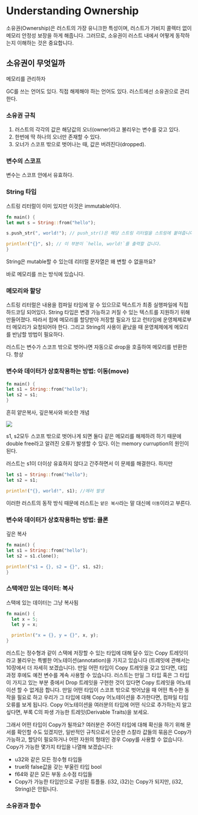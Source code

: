 # Understanding Ownership

소유권(Ownership)은 러스트의 가장 유니크한 특성이며, 러스트가 가비지 콜렉터 없이 메모리 안정성 보장을 하게 해줍니다. 그러므로, 소유권이 러스트 내에서 어떻게 동작하는지 이해하는 것은 중요합니다.

## 소유권이 무엇일까

메모리를 관리하자

GC를 쓰는 언어도 있다. 직접 해제해야 하는 언어도 있다. 러스트에선 소유권으로 관리한다.

### 소유권 규칙

1. 러스트의 각각의 값은 해당값의 오너(owner)라고 불리우는 변수를 갖고 있다.
2. 한번에 딱 하나의 오너만 존재할 수 있다.
3. 오너가 스코프 밖으로 벗어나는 때, 값은 버려진다(dropped).

### 변수의 스코프

변수는 스코프 안에서 유효하다.

### String 타입

스트링 리터럴이 이미 있지만 이것은 immutable이다.

```rust
fn main() {
let mut s = String::from("hello");

s.push_str(", world!"); // push_str()은 해당 스트링 리터럴을 스트링에 붙여줍니다.

println!("{}", s); // 이 부분이 `hello, world!`를 출력할 겁니다.
}
```

String은 mutable할 수 있는데 리터럴 문자열은 왜 변할 수 없을까요?

바로 메모리를 쓰는 방식에 있습니다.

### 메모리와 할당

스트링 리터럴은 내용을 컴파일 타임에 알 수 있으므로 텍스트가 최종 실행파일에 직접 하드코딩 되어있다.
String 타입은 변경 가능하고 커질 수 있는 텍스트를 지원하기 위해 만들어졌다. 따라서 힙에 메모리를 할당받아 저장할 필요가 있고 런타임에 운영체제로부터 메모리가 요청되어야 한다. 그리고 String의 사용이 끝났을 때 운영체제에게 메모리를 반남할 방법이 필요하다.

러스트는 변수가 스코프 밖으로 벗어나면 자동으로 drop을 호출하여 메모리를 반환한다. 항상

### 변수와 데이터가 상호작용하는 방법: 이동(move)

```rust
fn main() {
let s1 = String::from("hello");
let s2 = s1;
}
```

흔히 얕은복사, 깊은복사와 비슷한 개념

![](https://doc.rust-lang.org/book/img/trpl04-02.svg)

s1, s2모두 스코프 밖으로 벗어나게 되면 둘다 같은 메모리를 해제하려 하기 때문에 double free라고 알려진 오류가 발생할 수 있다. 이는 memory curruption의 원인이 된다.

러스트는 s1이 더이상 유효하지 않다고 간주하면서 이 문제를 해결한다. 하지만

```rust
let s1 = String::from("hello");
let s2 = s1;

println!("{}, world!", s1); //에러 발생
```

이러한 러스트의 동작 방식 때문에 러스트는 `얕은 복사`라는 말 대신에 `이동`이라고 부른다.

### 변수와 데이터가 상호작용하는 방법: 클론

깊은 복사

```rust
fn main() {
let s1 = String::from("hello");
let s2 = s1.clone();

println!("s1 = {}, s2 = {}", s1, s2);
}
```

### 스택에만 있는 데이터: 복사

스택에 있는 데이터는 그냥 복사됨

```rust
fn main() {
  let x = 5;
  let y = x;

  println!("x = {}, y = {}", x, y);
}
```

러스트는 정수형과 같이 스택에 저장할 수 있는 타입에 대해 달수 있는 Copy 트레잇이라고 불리우는 특별한 어노테이션(annotation)을 가지고 있습니다 (트레잇에 관해서는 10장에서 더 자세히 보겠습니다). 만일 어떤 타입이 Copy 트레잇을 갖고 있다면, 대입 과정 후에도 예전 변수를 계속 사용할 수 있습니다. 러스트는 만일 그 타입 혹은 그 타입이 가지고 있는 부분 중에서 Drop 트레잇을 구현한 것이 있다면 Copy 트레잇을 어노테이션 할 수 없게끔 합니다. 만일 어떤 타입이 스코프 밖으로 벗어났을 때 어떤 특수한 동작을 필요로 하고 우리가 그 타입에 대해 Copy 어노테이션을 추가한다면, 컴파일 타임 오류를 보게 됩니다. Copy 어노테이션을 여러분의 타입에 어떤 식으로 추가하는지 알고 싶다면, 부록 C의 파생 가능한 트레잇(Derivable Traits)을 보세요.

그래서 어떤 타입이 Copy가 될까요? 여러분은 주어진 타입에 대해 확신을 하기 위해 문서를 확인할 수도 있겠지만, 일반적인 규칙으로서 단순한 스칼라 값들의 묶음은 Copy가 가능하고, 할당이 필요하거나 어떤 자원의 형태인 경우 Copy를 사용할 수 없습니다. Copy가 가능한 몇가지 타입을 나열해 보겠습니다:

- u32와 같은 모든 정수형 타입들
- true와 false값을 갖는 부울린 타입 bool
- f64와 같은 모든 부동 소수점 타입들
- Copy가 가능한 타입만으로 구성된 튜플들. (i32, i32)는 Copy가 되지만, (i32, String)은 안됩니다.

### 소유권과 함수
